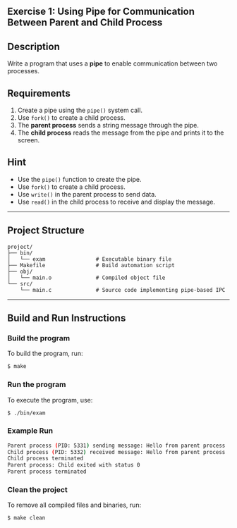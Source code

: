 ## Exercise 1: Using Pipe for Communication Between Parent and Child Process

## Description
Write a program that uses a **pipe** to enable communication between two processes.

## Requirements
1. Create a pipe using the `pipe()` system call.
2. Use `fork()` to create a child process.
3. The **parent process** sends a string message through the pipe.
4. The **child process** reads the message from the pipe and prints it to the screen.

## Hint
- Use the `pipe()` function to create the pipe.
- Use `fork()` to create a child process.
- Use `write()` in the parent process to send data.
- Use `read()` in the child process to receive and display the message.

---

## Project Structure
```
project/
├── bin/         
│   └── exam                # Executable binary file
├── Makefile                # Build automation script
├── obj/         
│   └── main.o              # Compiled object file
└── src/         
    └── main.c              # Source code implementing pipe-based IPC
```

---

## Build and Run Instructions

### Build the program
To build the program, run:
```bash
$ make
```

### Run the program
To execute the program, use:
```bash
$ ./bin/exam
```

### Example Run
```bash
Parent process (PID: 5331) sending message: Hello from parent process
Child process (PID: 5332) received message: Hello from parent process
Child process terminated
Parent process: Child exited with status 0
Parent process terminated
```

### Clean the project
To remove all compiled files and binaries, run:
```bash
$ make clean
```